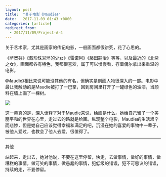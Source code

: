 ```yaml
---
layout: post
title:  "关于电影《Maudie》"
date:   2017-11-09 01:43 +0800
categories: [article]
redirect_from:
  - 2017/11/09/Project-A-4
---
```


关于艺术家，尤其是画家的传记电影，一般画面都很讲究，花了心思的。

《萨贺芬》《戴珍珠耳环的少女》《雷诺阿》《藤田嗣治》等等，以及最近的《北斋之女》，画面都各有特色，我都很喜欢，属于可以慢慢看，存着偶尔拿出来重温的电影。

《Maudie》相比来说可能没其他的有名，但确实是刻画人物很深入的一部。电影中最让我触动的是Maudie被打了一巴掌，回到房间里打开了一罐绿色的油漆，当颜料在墙上画了一棵树。

![](https://wx4.sinaimg.cn/mw690/698f3196gy1flb7qhwuhzj21gy0s2kjm.jpg)

这一幕真的是，深入诠释了对于Maudie来说，绘画是什么。她给自己留了一个美丽平和的世界在心里，走过去的路就是绘画。纵观整个电影，Maudie的生活艰辛而悲惨，但是她自己应该觉得幸福和满足的吧，沉浸在她的喜爱的事物中一辈子，被他人爱过，也教会了他人去爱，很值得了。

---

其他

站起来，走出去，她对他说，不要在这里停留，快走，去做事情，做好的事情，做糟糕的事情，做可笑的事情，做愚蠢的事情，犯低级的错误，犯不可思议的错误，持续的走，不要停留。
